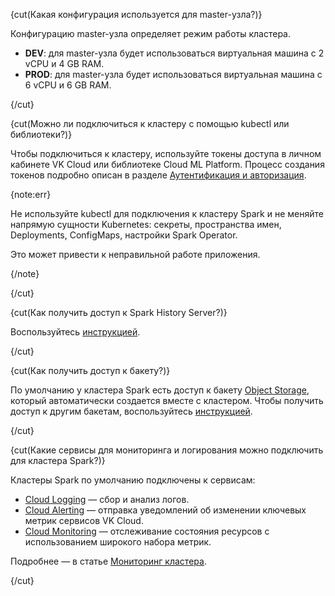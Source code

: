 
{cut(Какая конфигурация используется для master-узла?)}

Конфигурацию master-узла определяет режим работы кластера.

- **DEV**: для master-узла будет использоваться виртуальная машина с 2 vCPU и 4 GB RAM.
- **PROD**: для master-узла будет использоваться виртуальная машина с 6 vCPU и 6 GB RAM.

{/cut}

{cut(Можно ли подключиться к кластеру с помощью kubectl или библиотеки?)}

Чтобы подключиться к кластеру, используйте токены доступа в личном кабинете VK Cloud или библиотеке Cloud ML Platform. Процесс создания токенов подробно описан в разделе [Аутентификация и авторизация](/ru/ml/spark-to-k8s/ml-platform-library/authz).

{note:err}

Не используйте kubectl для подключения к кластеру Spark и не меняйте напрямую сущности Kubernetes: секреты, пространства имен, Deployments, ConfigMaps, настройки Spark Operator.

Это может привести к неправильной работе приложения.

{/note}

{/cut}

{cut(Как получить доступ к Spark History Server?)}

Воспользуйтесь [инструкцией](/ru/ml/spark-to-k8s/monitoring#ispolzovanie_spark_history_server).

{/cut}

{cut(Как получить доступ к бакету?)}

По умолчанию у кластера Spark есть доступ к бакету [Object Storage](/ru/storage/s3), который автоматически создается вместе с кластером. Чтобы получить доступ к другим бакетам, воспользуйтесь [инструкцией](/ru/ml/spark-to-k8s/instructions/buckets).

{/cut}

{cut(Какие сервисы для мониторинга и логирования можно подключить для кластера Spark?)}

Кластеры Spark по умолчанию подключены к сервисам:

- [Cloud Logging](/ru/monitoring-services/logging) — сбор и анализ логов.
- [Cloud Alerting](/ru/monitoring-services/alerting) — отправка уведомлений об изменении ключевых метрик сервисов VK Cloud.
- [Cloud Monitoring](/ru/monitoring-services/monitoring) — отслеживание состояния ресурсов с использованием широкого набора метрик.

Подробнее — в статье [Мониторинг кластера](/ru/ml/spark-to-k8s/monitoring).

{/cut}
